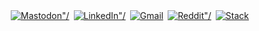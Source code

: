 <div style="display:flex;width:100%;justify-content: center">
 <a href="https://tech.lgbt/web/accounts/146565#">
   <img src="https://img.shields.io/badge/mastodon-3088d4?logo=mastodon&style=for-the-badge&logoColor=white" alt=Mastodon"/>
 </a>
 &ensp;                                                                                                             
 <a href="https://www.linkedin.com/in/drewberes/">
   <img src="https://img.shields.io/badge/linkedin-0077B5?logo=linkedin&style=for-the-badge" alt=LinkedIn"/>
 </a>
 &ensp;
 <a href="mailto:hello@drruruu.dev">
   <img src="https://img.shields.io/badge/gmail-D14836?style=for-the-badge&logo=gmail&logoColor=white" alt="Gmail"/>
 </a>
 &ensp;
 <a href="https://www.reddit.com/user/rhajii">
   <img src="https://img.shields.io/badge/Reddit-FF4500?style=for-the-badge&logo=reddit&logoColor=white" alt=Reddit"/>
 </a>
 &ensp;
 <a href="https://stackoverflow.com/users/story/2570538">
   <img src="https://img.shields.io/badge/stack_overflow-FE7A16?logo=stack-overflow&style=for-the-badge&logoColor=white" alt=Stack Overflow"/>
 </a>
 &ensp;
</div>

